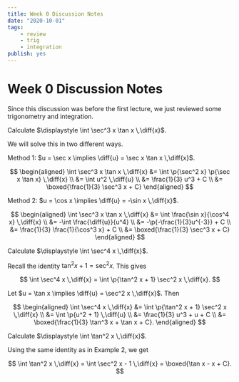 ```yaml
---
title: Week 0 Discussion Notes
date: "2020-10-01"
tags:
    - review
    - trig
    - integration
publish: yes
---
```


# Week 0 Discussion Notes

Since this discussion was before the first lecture, we just reviewed some trigonometry and integration.

<example>

Calculate $\displaystyle \int \sec^3 x \tan x \,\diff{x}$.

</example>

<solution>

We will solve this in two different ways.

Method 1: $u = \sec x \implies \diff{u} = \sec x \tan x \,\diff{x}$.

$$
\begin{aligned}
    \int \sec^3 x \tan x \,\diff{x}
        &= \int \p{\sec^2 x} \p{\sec x \tan x} \,\diff{x} \\
        &= \int u^2 \,\diff{u} \\
        &= \frac{1}{3} u^3 + C \\
        &= \boxed{\frac{1}{3} \sec^3 x + C}
\end{aligned}
$$

Method 2: $u = \cos x \implies \diff{u} = -\sin x \,\diff{x}$.

$$
\begin{aligned}
    \int \sec^3 x \tan x \,\diff{x}
        &= \int \frac{\sin x}{\cos^4 x} \,\diff{x} \\
        &= -\int \frac{\diff{u}}{u^4} \\
        &= -\p{-\frac{1}{3}u^{-3}} + C \\
        &= \frac{1}{3} \frac{1}{\cos^3 x} + C \\
        &= \boxed{\frac{1}{3} \sec^3 x + C}
\end{aligned}
$$

</solution>

<example>

Calculate $\displaystyle \int \sec^4 x \,\diff{x}$.

</example>

<solution>

Recall the identity $\tan^2 x + 1 = \sec^2 x$. This gives

$$
\int \sec^4 x \,\diff{x}
    = \int \p{\tan^2 x + 1} \sec^2 x \,\diff{x}.
$$

Let $u = \tan x \implies \diff{u} = \sec^2 x \,\diff{x}$. Then

$$
\begin{aligned}
    \int \sec^4 x \,\diff{x}
        &= \int \p{\tan^2 x + 1} \sec^2 x \,\diff{x} \\
        &= \int \p{u^2 + 1} \,\diff{u} \\
        &= \frac{1}{3} u^3 + u + C \\
        &= \boxed{\frac{1}{3} \tan^3 x + \tan x + C}.
\end{aligned}
$$

</solution>

<example>

Calculate $\displaystyle \int \tan^2 x \,\diff{x}$.

</example>

<solution>

Using the same identity as in Example 2, we get

$$
\int \tan^2 x \,\diff{x}
    = \int \sec^2 x - 1 \,\diff{x}
    = \boxed{\tan x - x + C}.
$$

</solution>
